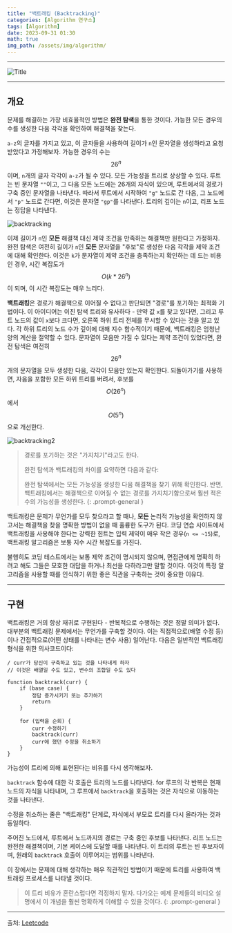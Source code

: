 ```yaml
---
title: "백트래킹 (Backtracking)"
categories: [Algorithm 연구소]
tags: [Algorithm]
date: 2023-09-31 01:30
math: true
img_path: /assets/img/algorithm/
---
```


---

![Title](algorithm_title.png)

---

## **개요**

문제를 해결하는 가장 비효율적인 방법은 **완전 탐색**을 통한 것이다. 가능한 모든 경우의 수를 생성한 다음 각각을 확인하여 해결책을 찾는다.

`a-z`의 글자를 가지고 있고, 이 글자들을 사용하여 길이가 `n`인 문자열을 생성하라고 요청받았다고 가정해보자. 가능한 경우의 수는 $$26^n$$이며, `n`개의 글자 각각이 `a-z`가 될 수 있다. 모든 가능성을 트리로 상상할 수 있다. 루트는 빈 문자열 `""`이고, 그 다음 모든 노드에는 26개의 자식이 있으며, 루트에서의 경로가 구축 중인 문자열을 나타낸다. 따라서 루트에서 시작하여 `"g"` 노드로 간 다음, 그 노드에서 `"p"` 노드로 간다면, 이것은 문자열 `"gp"`를 나타낸다. 트리의 깊이는 `n`이고, 리프 노드는 정답을 나타낸다.

![backtracking](backtracking.png)

이제 길이가 `n`인 **모든** 해결책 대신 제약 조건을 만족하는 해결책만 원한다고 가정하자. 완전 탐색은 여전히 길이가 `n`인 **모든** 문자열을 "후보"로 생성한 다음 각각을 제약 조건에 대해 확인한다. 이것은 `k`가 문자열이 제약 조건을 충족하는지 확인하는 데 드는 비용인 경우, 시간 복잡도가 $$O(k * 26^n)$$이 되며, 이 시간 복잡도는 매우 느리다.

**백트래킹**은 경로가 해결책으로 이어질 수 없다고 판단되면 "경로"를 포기하는 최적화 기법이다. 이 아이디어는 이진 탐색 트리와 유사하다 - 만약 값 `x`를 찾고 있다면, 그리고 루트 노드의 값이 `x`보다 크다면, 오른쪽 하위 트리 전체를 무시할 수 있다는 것을 알고 있다. 각 하위 트리의 노드 수가 깊이에 대해 지수 함수적이기 때문에, 백트래킹은 엄청난 양의 계산을 절약할 수 있다. 문자열이 모음만 가질 수 있다는 제약 조건이 있었다면, 완전 탐색은 여전히 $$26^n$$개의 문자열을 모두 생성한 다음, 각각이 모음만 있는지 확인한다. 되돌아가기를 사용하면, 자음을 포함한 모든 하위 트리를 버려서, 후보를 $$O(26^n)$$에서 $$O(5^n)$$으로 개선한다.

![backtracking2](backtracking2.png)

> 경로를 포기하는 것은 "가지치기"라고도 한다.
>
> 완전 탐색과 백트래킹의 차이를 요약하면 다음과 같다:
>
> 완전 탐색에서는 모든 가능성을 생성한 다음 해결책을 찾기 위해 확인한다. 반면, 백트래킹에서는 해결책으로 이어질 수 없는 경로를 가지치기함으로써 훨씬 적은 수의 가능성을 생성한다.
{: .prompt-general }

백트래킹은 문제가 무언가를 모두 찾으라고 할 때나, **모든** 논리적 가능성을 확인하지 않고서는 해결책을 찾을 명확한 방법이 없을 때 훌륭한 도구가 된다. 코딩 연습 사이트에서 백트래킹을 사용해야 한다는 강력한 힌트는 입력 제약이 매우 작은 경우(`n <= ~15`)로, 백트래킹 알고리즘은 보통 지수 시간 복잡도를 가진다.

불행히도 코딩 테스트에서는 보통 제약 조건이 명시되지 않으며, 면접관에게 명확히 하려고 해도 그들은 모호한 대답을 하거나 최선을 다하라고만 말할 것이다. 이것이 특정 알고리즘을 사용할 때를 인식하기 위한 좋은 직관을 구축하는 것이 중요한 이유다.

---

## **구현**

백트래킹은 거의 항상 재귀로 구현된다 - 반복적으로 수행하는 것은 정말 의미가 없다. 대부분의 백트래킹 문제에서는 무언가를 구축할 것이다. 이는 직접적으로(배열 수정 등)이나 간접적으로(어떤 상태를 나타내는 변수 사용) 일어난다. 다음은 일반적인 백트래킹 형식을 위한 의사코드이다:

```text
/ curr가 당신이 구축하고 있는 것을 나타내게 하자
// 이것은 배열일 수도 있고, 변수의 조합일 수도 있다

function backtrack(curr) {
    if (base case) {
        정답 증가시키기 또는 추가하기
        return
    }

    for (입력을 순회) {
        curr 수정하기
        backtrack(curr)
        curr에 했던 수정을 취소하기
    }
}
```

가능성이 트리에 의해 표현된다는 비유를 다시 생각해보자.

`backtrack` 함수에 대한 각 호출은 트리의 노드를 나타낸다. for 루프의 각 반복은 현재 노드의 자식을 나타내며, 그 루프에서 `backtrack`을 호출하는 것은 자식으로 이동하는 것을 나타낸다.

수정을 취소하는 줄은 "백트래킹" 단계로, 자식에서 부모로 트리를 다시 올라가는 것과 동일하다.

주어진 노드에서, 루트에서 노드까지의 경로는 구축 중인 후보를 나타낸다. 리프 노드는 완전한 해결책이며, 기본 케이스에 도달할 때를 나타낸다. 이 트리의 루트는 빈 후보자이며, 원래의 `backtrack` 호출이 이루어지는 범위를 나타낸다.

이 장에서는 문제에 대해 생각하는 매우 직관적인 방법이기 때문에 트리를 사용하여 백트래킹 프로세스를 나타낼 것이다.

> 이 트리 비유가 혼란스럽다면 걱정하지 말자. 다가오는 예제 문제들의 비디오 설명에서 이 개념을 훨씬 명확하게 이해할 수 있을 것이다.
{: .prompt-general }

---

출처: [Leetcode](https://leetcode.com/explore/interview/card/leetcodes-interview-crash-course-data-structures-and-algorithms/711/backtracking/4535/)

<!--

{: .prompt-general }

-->